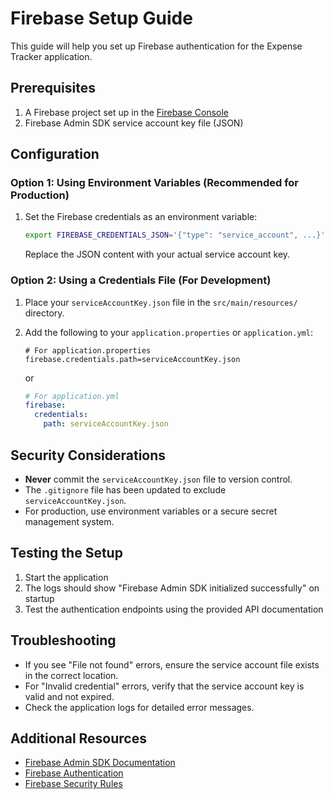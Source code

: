 # Firebase Setup Guide

This guide will help you set up Firebase authentication for the Expense Tracker application.

## Prerequisites

1. A Firebase project set up in the [Firebase Console](https://console.firebase.google.com/)
2. Firebase Admin SDK service account key file (JSON)

## Configuration

### Option 1: Using Environment Variables (Recommended for Production)

1. Set the Firebase credentials as an environment variable:

   ```bash
   export FIREBASE_CREDENTIALS_JSON='{"type": "service_account", ...}'
   ```

   Replace the JSON content with your actual service account key.

### Option 2: Using a Credentials File (For Development)

1. Place your `serviceAccountKey.json` file in the `src/main/resources/` directory.
2. Add the following to your `application.properties` or `application.yml`:

   ```properties
   # For application.properties
   firebase.credentials.path=serviceAccountKey.json
   ```

   or

   ```yaml
   # For application.yml
   firebase:
     credentials:
       path: serviceAccountKey.json
   ```

## Security Considerations

- **Never** commit the `serviceAccountKey.json` file to version control.
- The `.gitignore` file has been updated to exclude `serviceAccountKey.json`.
- For production, use environment variables or a secure secret management system.

## Testing the Setup

1. Start the application
2. The logs should show "Firebase Admin SDK initialized successfully" on startup
3. Test the authentication endpoints using the provided API documentation

## Troubleshooting

- If you see "File not found" errors, ensure the service account file exists in the correct location.
- For "Invalid credential" errors, verify that the service account key is valid and not expired.
- Check the application logs for detailed error messages.

## Additional Resources

- [Firebase Admin SDK Documentation](https://firebase.google.com/docs/admin/setup)
- [Firebase Authentication](https://firebase.google.com/docs/auth)
- [Firebase Security Rules](https://firebase.google.com/docs/rules)
